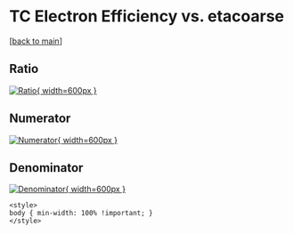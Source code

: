 # TC Electron Efficiency vs. etacoarse

[[back to main](./)]



## Ratio

[![Ratio](../mtv/var/TC_11_eff_etacoarse.png){ width=600px }](../mtv/var/TC_11_eff_etacoarse.pdf)

## Numerator

[![Numerator](../mtv/num/TC_11_eff_etacoarse_num0.png){ width=600px }](../mtv/num/TC_11_eff_etacoarse_num0.pdf)

## Denominator

[![Denominator](../mtv/den/TC_11_eff_etacoarse_den.png){ width=600px }](../mtv/den/TC_11_eff_etacoarse_den.pdf)


``` {=html}
<style>
body { min-width: 100% !important; }
</style>
```
